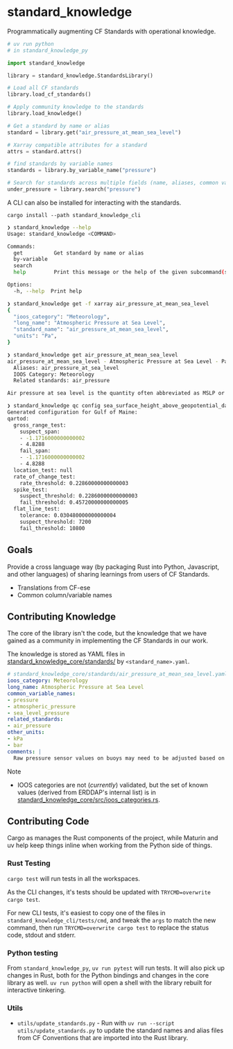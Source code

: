# standard_knowledge
Programmatically augmenting CF Standards with operational knowledge.

```py
# uv run python
# in standard_knowledge_py

import standard_knowledge

library = standard_knowledge.StandardsLibrary()

# Load all CF standards
library.load_cf_standards()

# Apply community knowledge to the standards
library.load_knowledge()

# Get a standard by name or alias
standard = library.get("air_pressure_at_mean_sea_level")

# Xarray compatible attributes for a standard
attrs = standard.attrs()

# find standards by variable names
standards = library.by_variable_name("pressure")

# Search for standards across multiple fields (name, aliases, common variable names, related standards)
under_pressure = library.search("pressure")
```

A CLI can also be installed for interacting with the standards.

`cargo install --path standard_knowledge_cli`

```sh
❯ standard_knowledge --help
Usage: standard_knowledge <COMMAND>

Commands:
  get          Get standard by name or alias
  by-variable
  search
  help         Print this message or the help of the given subcommand(s)

Options:
  -h, --help  Print help

❯ standard_knowledge get -f xarray air_pressure_at_mean_sea_level
{
  "ioos_category": "Meteorology",
  "long_name": "Atmospheric Pressure at Sea Level",
  "standard_name": "air_pressure_at_mean_sea_level",
  "units": "Pa",
}

❯ standard_knowledge get air_pressure_at_mean_sea_level
air_pressure_at_mean_sea_level - Atmospheric Pressure at Sea Level - Pa
  Aliases: air_pressure_at_sea_level
  IOOS Category: Meteorology
  Related standards: air_pressure

Air pressure at sea level is the quantity often abbreviated as MSLP or PMSL. Air pressure is the force per unit area which would be exerted when the moving gas molecules of which the air is composed strike a theoretical surface of any orientation. "Mean sea level" means the time mean of sea surface elevation at a given location over an arbitrary period sufficient to eliminate the tidal signals.

❯ standard_knowledge qc config sea_surface_height_above_geopotential_datum gulf_of_maine mllw=0.2 mhhw=3
Generated configuration for Gulf of Maine:
qartod:
  gross_range_test:
    suspect_span:
    - -1.1716000000000002
    - 4.8288
    fail_span:
    - -1.1716000000000002
    - 4.8288
  location_test: null
  rate_of_change_test:
    rate_threshold: 0.22860000000000003
  spike_test:
    suspect_threshold: 0.22860000000000003
    fail_threshold: 0.45720000000000005
  flat_line_test:
    tolerance: 0.030480000000000004
    suspect_threshold: 7200
    fail_threshold: 10800
```

## Goals

Provide a cross language way (by packaging Rust into Python, Javascript, and other languages) of sharing learnings from users of CF Standards.

- Translations from CF-ese
- Common column/variable names

## Contributing Knowledge

The core of the library isn't the code, but the knowledge that we have gained as a community in implementing the CF Standards in our work.

The knowledge is stored as YAML files in [standard_knowledge_core/standards/](./standard_knowledge_core/standards/) by `<standard_name>.yaml`.

```yaml
# standard_knowledge_core/standards/air_pressure_at_mean_sea_level.yaml
ioos_category: Meteorology
long_name: Atmospheric Pressure at Sea Level
common_variable_names:
- pressure
- atmospheric_pressure
- sea_level_pressure
related_standards:
- air_pressure
other_units:
- kPa
- bar
comments: |
  Raw pressure sensor values on buoys may need to be adjusted based on sensor tower height.
```

> [!NOTE]
>
> - IOOS categories are not (_currently_) validated, but the set of known values (derived from ERDDAP's internal list) is in [standard_knowledge_core/src/ioos_categories.rs](./standard_knowledge_core/src/ioos_categories.rs).

## Contributing Code

Cargo as manages the Rust components of the project, while Maturin and uv help keep things inline when working from the Python side of things.

### Rust Testing

`cargo test` will run tests in all the workspaces.

As the CLI changes, it's tests should be updated with `TRYCMD=overwrite cargo test`.

For new CLI tests, it's easiest to copy one of the files in `standard_knowledge_cli/tests/cmd`, and tweak the `args` to match the new command, then run `TRYCMD=overwrite cargo test` to replace the status code, stdout and stderr.

### Python testing

From `standard_knowledge_py`, `uv run pytest` will run tests.
It will also pick up changes in Rust, both for the Python bindings and changes in the core library as well.
`uv run python` will open a shell with the library rebuilt for interactive tinkering.

### Utils

- `utils/update_standards.py` - Run with `uv run --script utils/update_standards.py` to update the standard names and alias files from CF Conventions that are imported into the Rust library.
